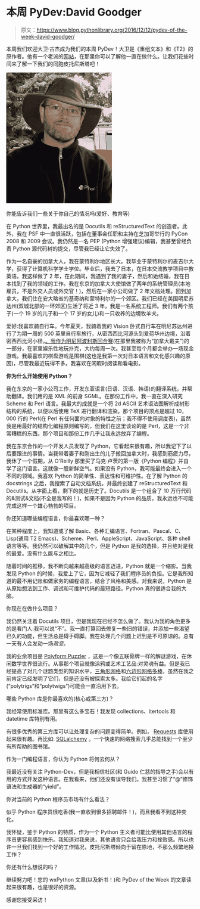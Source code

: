 # 本周 PyDev:David Goodger

> 原文：<https://www.blog.pythonlibrary.org/2016/12/12/pydev-of-the-week-david-goodger/>

本周我们欢迎大卫·古杰成为我们的本周 PyDev！大卫是《重组文本》和《T2》的原作者。他有一个老派的[网站](http://python.net/crew/goodger/)，在那里你可以了解他一直在做什么。让我们花些时间来了解一下我们的同胞皮托尼斯塔吧！

![dgoodger](img/4d9072bf6efc638e11916f399306a9b2.png)

你能告诉我们一些关于你自己的情况吗(爱好、教育等)

在 Python 世界里，我最出名的是 Docutils 和 reStructuredText 的创造者。此外，我在 PSF 中一直很活跃，包括在董事会任职和主持在芝加哥举行的 PyCon 2008 和 2009 会议。我仍然是一名 PEP (Python 增强建议)编辑，我甚至曾经负责 Python 源代码树的提交，尽管我已经让它失效了。

作为一名自豪的加拿大人，我在蒙特利尔地区长大。我毕业于蒙特利尔的麦吉尔大学，获得了计算机科学学士学位。毕业后，我去了日本，在日本交流教学项目中教英语。我这样做了 2 年，在此期间，我遇到了我的妻子，然后和她结婚，我在日本找到了我的领域的工作。我在东京的加拿大大使馆做了两年的系统管理员(本地雇员，不是外交人员或外交官！)，然后在一家小公司做了 2 年文档处理。回到加拿大，我们住在安大略省的基奇纳和蒙特利尔的一个郊区。我们已经在美国明尼苏达州(双城北部的一环郊区)生活了将近 3 年，我是一名系统工程师。我们有两个孩子(一个 19 岁的儿子和一个 17 岁的女儿)和一只收养的边境牧羊犬。

爱好:我喜欢骑自行车。今年夏天，我骑着我的 Vision 卧式自行车在明尼苏达州进行了为期一周的 500 英里自行车旅行，从密西西比河源头到爱荷华州边境，沿着密西西比河小径，[。我作为](https://www.flickr.com/photos/wahooadventures/28388988606/in/album-72157668383465714/)[明尼阿波利斯回合赛](http://www.meetup.com/Minneapolis-Rounders/)(在那里我被称为“加拿大戴夫”)的一部分，在家里娱乐性地玩扑克，大约每周一次。我甚至每个月都会举办一场现金游戏。我最喜欢的棋盘游戏是围棋(这也是我第一次对日本语言和文化感兴趣的原因)，尽管我最近玩得不多。我喜欢在闲暇时阅读和看电影。

**你为什么开始使用 Python？**

我在东京的一家小公司工作，开发东亚语言(日语、汉语、韩语)的翻译系统，并帮助翻译。我们用的是 XML 的前身 SGML。在那份工作中，我一直在深入研究 Scheme 和 Perl 语言。我最大的成就是一个将 2d ASCII 艺术语法图解析成树形结构的系统，以便以后使用 TeX 进行翻译和渲染。那个项目的顶点是超过 10，000 行的 Perl(在 Perl 有任何面向对象的特性之前；我不得不使用调度表)，虽然我是用最好的结构化编程原则编写的，但我们在这里谈论的是 Perl，这是一个非常糟糕的东西。那个项目和那份工作几乎让我永远放弃了编程。

我在东京合作的一个开发人员发现了 Python，它看起来很有趣，所以我记下了以后要跟进的事情。当我带着妻子和刚出生的儿子搬回加拿大时，我感到筋疲力尽，我休了一个假期，从 O'Reilly 那里买了马克·卢茨的第一版《Python 编程》并自学了这门语言。这就像一股新鲜空气。如果没有 Python，我可能最终会进入一个不同的领域。我喜欢 Python 的简单性、表达性和可维护性。在了解 Python 的 docstrings 之后，我搜索了自动文档系统，并最终创建了 reStructuredText 和 Docutils。从字面上看，剩下的就是历史了。Docutils 是一个组合了 10 万行代码的&测试&文档(不全是我写的！)，如果不是因为 Python 的品质，我永远也不可能完成这样一个雄心勃勃的项目。

你还知道哪些编程语言，你最喜欢哪一种？

在某种程度上，我知道或了解 Basic、各种汇编语言、Fortran、Pascal、C、Lisp(通用 T2 Emacs)、Scheme、Perl、AppleScript、JavaScript、各种 shell 语言等等。我仍然可以破解其中的几个，但是 Python 是我的选择，并且绝对是我的最爱。没有什么能与之相比。

随着时间的推移，我不断向越来越高级的语言迈进，Python 就是一个缩影。当我发现 Python 的时候，我爱上了它，因为它减轻了我们程序员的负担。它是我所知道的最不用记账和做家务的编程语言，结合了风格和美感。对我来说，Python 是从原始想法到工作、调试和可维护代码的最短路径。Python 真的很适合我的大脑。

你现在在做什么项目？

我仍然关注着 Docutils 项目，但是我现在已经不怎么做了。我认为我的角色更多的是看门人:我可以说“不”。我一直打算回去修复一些旧的错误，并添加一些渴望已久的功能，但生活总是碍手碍脚。我在处理几个问题上迟到是不可原谅的。总有一天有人会发动一场*政变*。

我的业余项目是 [Polyform Puzzler](http://puzzler.sf.net) ，这是一个像五联骨牌一样的解谜游戏，在休闲数学世界很流行。从事那个项目就像涂鸦或艺术工艺品:对灵魂有益。但是我已经提高了对几个谜题类型的知识水平，[三角形网格](http://puzzler.sourceforge.net/docs/polytrigs.html)和[六边形网格多棒](http://puzzler.sourceforge.net/docs/polytwigs.html)，虽然在我之前肯定已经发明了它们，但是还没有被探索太多。我给它们起的名字(“polytrigs”和“polytwigs”)可能会一直沿用下去。

哪些 Python 库是你最喜欢的(核心或第三方)？

我经常使用标准库。那里有这么多宝石！我发现 collections、itertools 和 datetime 库特别有用。

有很多优秀的第三方库可以让处理复杂的问题变得简单。例如， [Requests](http://docs.python-requests.org/) 库使用起来很有趣。再比如: [SQLalchemy](http://www.sqlalchemy.org/) 。一个快速的网络搜索几乎总能找到一个至少有所帮助的图书馆。

作为一门编程语言，你认为 Python 将何去何从？

我最近没有关注 Python-Dev，但是我相信社区(和 Guido 仁慈的指导之手)会以有用的方式开发这种语言。在我看来，他们还没有误导我们。我甚至习惯了“@”修饰语法和生成器的“yield”。

你对当前的 Python 程序员市场有什么看法？

似乎 Python 程序员很吃香(我一直收到很多招聘邮件！)，而且我看不到这种变化。

我怀疑，鉴于 Python 的特质，作为一个 Python 主义者可能比使用其他语言的程序员更容易感到快乐。我知道对我来说，其他语言只会给我压力和挫败感。所以也许一旦我们找到一个好的工作情况，皮托尼斯塔倾向于留在原地，不那么频繁地换工作？

你还有什么想说的吗？

继续努力吧！您的 wxPython 文章(以及新书！)和 PyDev of the Week 的文章读起来很有趣，也是很好的资源。

感谢您接受采访！